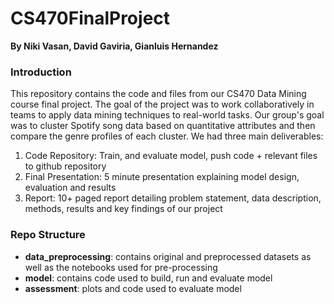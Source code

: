 # CS470FinalProject
**By Niki Vasan, David Gaviria, Gianluis Hernandez**

### Introduction
This repository contains the code and files from our CS470 Data Mining course final project. The goal of the project was to work collaboratively in teams to apply data mining techniques to real-world tasks. Our group's goal was to cluster Spotify song data based on quantitative attributes and then compare the genre profiles of each cluster. We had three main deliverables:
1. Code Repository: Train, and evaluate model, push code + relevant files to github repository 
2. Final Presentation: 5 minute presentation explaining model design, evaluation and results
3. Report: 10+ paged report detailing problem statement, data description, methods, results and key findings of our project

### Repo Structure
* **data_preprocessing**: contains original and preprocessed datasets as well as the notebooks used for pre-processing
* **model**: contains code used to build, run and evaluate model
* **assessment**: plots and code used to evaluate model
